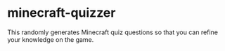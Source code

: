 # minecraft-quizzer
 This randomly generates Minecraft quiz questions so that you can refine your knowledge on the game.
